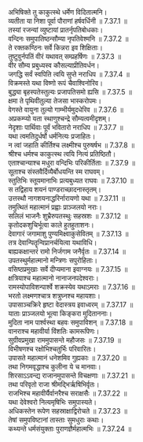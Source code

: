 

  
अभिषिक्ते तु काकुत्स्थे धर्मेण विदितात्मनि।  
व्यतीता या निशा पूर्वा पौराणां हर्षवर्धिनी ॥ 7.37.1 ॥   
तस्यां रजन्यां व्युष्टायां प्रातर्नृपतिबोधकाः।  
वन्दिनः समुपातिष्ठन्सौम्या नृपतिवेश्मनि ॥ 7.37.2 ॥   
ते रक्तकण्ठिनः सर्वे किन्नरा इव शिक्षिताः।  
तुष्टुवुर्नपतिं वीरं यथावत् सम्प्रहर्षिणः ॥ 7.37.3 ॥   
वीर सौम्य प्रबुध्यस्व कौसल्याप्रीतिवर्धन।  
जगद्धि सर्वं स्वपिति त्वयि सुप्ते नराधिप ॥ 7.37.4 ॥   
विक्रमस्ते यथा विष्णो रूपं चैवाश्विनोरिव।  
बुद्ध्या बृहस्पतेस्तुल्यः प्रजापतिसमो ह्यसि ॥ 7.37.5 ॥   
क्षमा ते पृथिवीतुल्या तेजसा भास्करोपमः।  
वेगस्ते वायुना तुल्यो गाम्भीर्यमुदधेरिव ॥ 7.37.6 ॥   
अप्रकम्प्यो यता स्थाणुश्चन्द्रे सौम्यत्वमीदृशम्।  
नेदृशाः पार्थिवाः पूर्वं भवितारो नराधिप ॥ 7.37.7 ॥   
यथा त्वमतिदुर्धर्षो धर्मनित्यः प्रजाहितः।  
न त्वां जहाति कीर्तिश्च लक्ष्मीश्च पुरुषर्षभ ॥ 7.37.8 ॥   
श्रीश्च धर्मश्च काकुत्स्थ त्वयि नित्यं प्रतिष्ठितौ।  
एताश्चान्याश्च मधुरा वन्दिभिः परिकीर्तिताः ॥ 7.37.9 ॥   
सूताश्च संस्तवैर्दिव्यैर्बोधयन्ति स्म राघवम्।  
स्तुतिभिः स्तूयमानाभिः प्रत्यबुध्यत राघवः ॥ 7.37.10 ॥   
स तद्विहाय शयनं पाण्डराच्छादनास्तृतम्।  
उत्तस्थौ नागशयनाद्धरिर्नारायणो यथा ॥ 7.37.11 ॥   
तमुत्थितं महात्मानं प्रह्वाः प्राञ्जलयो नराः।  
सलिलं भाजनैः शुभ्रैरुपतस्थुः सहस्रशः ॥ 7.37.12 ॥   
कृतोदकशुचिर्भूत्वा काले हुतहुताशनः।  
देवागारं जगामाशु पुण्यमिक्ष्वाकुसेवितम् ॥ 7.37.13 ॥   
तत्र देवान्पितॄन्विप्रानर्चयित्वा यथाविधि।  
बाह्यकक्षान्तरं रामो निर्जगाम जनैर्वृतः ॥ 7.37.14 ॥   
उपतस्थुर्महात्मानो मन्त्रिणः सपुरोहिताः।  
वसिष्ठप्रमुखाः सर्वे दीप्यमाना इवाग्नयः ॥ 7.37.15 ॥   
क्षत्रियाश्च महात्मानो नानाजनपदेश्वराः।  
रामस्योपाविशन्पार्श्वे शक्रस्येव यथाऽमराः ॥ 7.37.16 ॥   
भरतो लक्ष्मणश्चात्र शत्रुघ्नश्च महायशाः।  
उपासाञ्चक्रिरे हृष्टा वेदास्त्रय इवाध्वरम् ॥ 7.37.17 ॥   
याताः प्राञ्जलयो भूत्वा किङ्करा मुदिताननाः।  
मुदिता नाम पार्श्वस्था बहवः समुपाविशन् ॥ 7.37.18 ॥   
वानराश्च महावीर्या विंशतिः कामरूपिणः।  
सुग्रीवप्रमुखा राममुपासन्ते महौजसः ॥ 7.37.19 ॥   
विभीषणश्च रक्षोभिश्चतुर्भिः परिवारितः।  
उपासते महात्मानं धनेशमिव गुह्यकाः ॥ 7.37.20 ॥   
तथा निगमवृद्धाश्च कुलीना ये च मानवाः।  
शिरसाऽऽवन्द्य राजानमुपासन्ते विचक्षणाः ॥ 7.37.21 ॥   
तथा परिवृतो राजा श्रीमद्भिर्ऋषिभिर्वृतः।  
राजभिश्च महावीर्यैर्वानरैश्च सराक्षसैः ॥ 7.37.22 ॥   
यथा देवेश्वरो नित्यमृषिभिः समुपास्यते।  
अधिकस्तेन रूपेण सहस्राक्षाद्विरोचते ॥ 7.37.23 ॥   
तेषां समुपविष्टानां तास्ताः सुमधुराः कथाः।  
कथ्यन्ते धर्मसंयुक्ताः पुराणज्ञैर्महात्मभिः ॥ 7.37.24 ॥   
